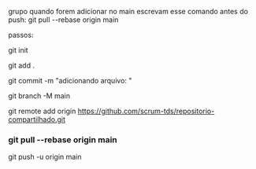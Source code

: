 grupo quando forem adicionar no main escrevam esse comando antes do push: git pull --rebase origin main

passos:

git init

git add .

git commit -m "adicionando arquivo: <seu nome>"
  
git branch -M main
  
git remote add origin https://github.com/scrum-tds/repositorio-compartilhado.git
  
### git pull --rebase origin main
  
git push -u origin main


